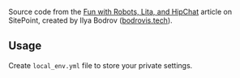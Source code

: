 Source code from the [Fun with Robots, Lita, and HipChat](http://www.sitepoint.com/fun-robots-lita-hipchat/)
article on
SitePoint,
created by Ilya Bodrov ([bodrovis.tech](http://bodrovis.tech)).

## Usage

Create `local_env.yml` file to store your private settings.